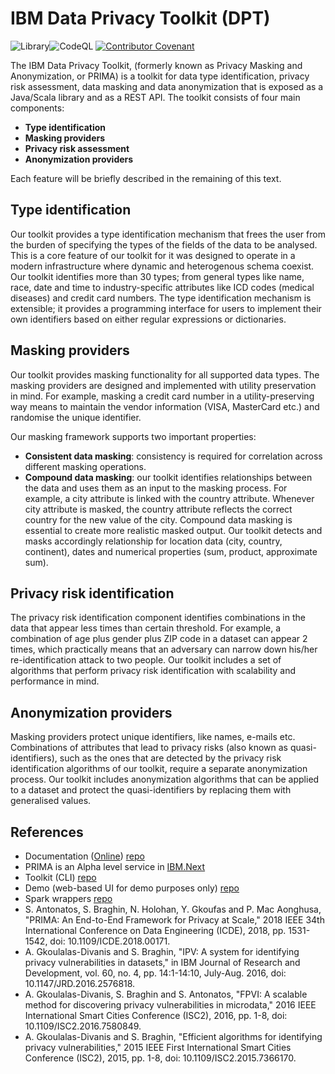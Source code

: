 # IBM Data Privacy Toolkit (DPT)
![Library](https://github.com/IBM/data-privacy-toolkit/actions/workflows/build-library.yml/badge.svg)![CodeQL](https://github.com/IBM/data-privacy-toolkit/actions/workflows/codeql.yml/badge.svg)
[![Contributor Covenant](https://img.shields.io/badge/Contributor%20Covenant-v2.0%20adopted-ff69b4.svg)](./CODE_OF_CONDUCT.md) 

The IBM Data Privacy Toolkit, (formerly known as Privacy Masking and Anonymization, or PRIMA) is a toolkit for data type identification, privacy risk assessment, data masking and data anonymization that is exposed as a Java/Scala library and as a REST API.
The toolkit consists of four main components:
- **Type identification**
- **Masking providers**
- **Privacy risk assessment**
- **Anonymization providers**

Each feature will be briefly described in the remaining of this text.

## Type identification
Our toolkit provides a type identification mechanism that frees the user from the burden of specifying the types of the fields of the data to be analysed.
This is a core feature of our toolkit for it was designed to operate in a modern infrastructure where dynamic and heterogenous schema coexist.
Our toolkit identifies more than 30 types; from general types like name, race, date and time to industry-specific attributes like ICD codes (medical diseases) and credit card numbers.
The type identification mechanism is extensible; it provides a programming interface for users to implement their own identifiers based on either regular expressions or dictionaries.

## Masking providers
Our toolkit provides masking functionality for all supported data types.
The masking providers are designed and implemented with utility preservation in mind.
For example, masking a credit card number in a utility-preserving way means to maintain the vendor information (VISA, MasterCard etc.) and randomise the unique identifier.

Our masking framework supports two important properties:

- **Consistent data masking**: consistency is required for correlation across different masking operations.
- **Compound data masking**: our toolkit identifies relationships between the data and uses them as an input to the masking process.
For example, a city attribute is linked with the country attribute.
Whenever city attribute is masked, the country attribute reflects the correct country for the new value of the city.
Compound data masking is essential to create more realistic masked output.
Our toolkit detects and masks accordingly relationship for location data (city, country, continent), dates and numerical properties (sum, product, approximate sum).

## Privacy risk identification
The privacy risk identification component identifies combinations in the data that appear less times than certain threshold.
For example, a combination of age plus gender plus ZIP code in a dataset can appear 2 times, which practically means that an adversary can narrow down his/her re-identification attack to two people.
Our toolkit includes a set of algorithms that perform privacy risk identification with scalability and performance in mind.

## Anonymization providers
Masking providers protect unique identifiers, like names, e-mails etc.
Combinations of attributes that lead to privacy risks (also known as quasi-identifiers), such as the ones that are detected by the privacy risk identification algorithms of our toolkit, require a separate anonymization process.
Our toolkit includes anonymization algorithms that can be applied to a dataset and protect the quasi-identifiers by replacing them with generalised values.



## References
- Documentation ([Online](https://pages.github.ibm.com/Dublin-Research-Lab/ibm-data-privacy-toolkit-docs/)) [repo](https://github.ibm.com/Dublin-Research-Lab/ibm-data-privacy-toolkit-docs)
- PRIMA is an Alpha level service in [IBM.Next](https://ibmnext.stage1.mybluemix.net/assets/primaservice)
- Toolkit (CLI) [repo](https://github.ibm.com/Dublin-Research-Lab/ibm-data-privacy-toolkit-cli)
- Demo (web-based UI for demo purposes only) [repo](https://github.ibm.com/Dublin-Research-Lab/prima-demo)
- Spark wrappers [repo](https://github.ibm.com/Dublin-Research-Lab/ibm-data-privacy-toolkit-spark)
- S. Antonatos, S. Braghin, N. Holohan, Y. Gkoufas and P. Mac Aonghusa, "PRIMA: An End-to-End Framework for Privacy at Scale," 2018 IEEE 34th International Conference on Data Engineering (ICDE), 2018, pp. 1531-1542, doi: 10.1109/ICDE.2018.00171.
- A. Gkoulalas-Divanis and S. Braghin, "IPV: A system for identifying privacy vulnerabilities in datasets," in IBM Journal of Research and Development, vol. 60, no. 4, pp. 14:1-14:10, July-Aug. 2016, doi: 10.1147/JRD.2016.2576818.
- A. Gkoulalas-Divanis, S. Braghin and S. Antonatos, "FPVI: A scalable method for discovering privacy vulnerabilities in microdata," 2016 IEEE International Smart Cities Conference (ISC2), 2016, pp. 1-8, doi: 10.1109/ISC2.2016.7580849.
- A. Gkoulalas-Divanis and S. Braghin, "Efficient algorithms for identifying privacy vulnerabilities," 2015 IEEE First International Smart Cities Conference (ISC2), 2015, pp. 1-8, doi: 10.1109/ISC2.2015.7366170.
